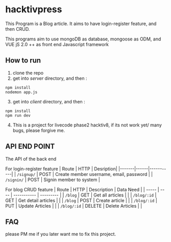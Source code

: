 # hacktivpress
This Program is a Blog article. It aims to have login-register feature, and then CRUD.

This programs aim to use mongoDB as database, mongoose as ODM, and VUE jS 2.0 ++ as front end Javascript framework

## How to run

  1. clone the repo
  2. get into *server* directory, and then :

    npm install
    nodemon app.js

  3. get into *client* directory, and then :

    npm install
    npm run dev

  4. This is a project for livecode phase2 hacktiv8, if its not work yet/ many bugs, please forgive me.


## API END POINT

  The API of the back end

 For login-register feature
| Route | HTTP | Desription|
|-------|------|-----------|
| `/signup/` | POST | Create member username, email, password |
| `/signin/` | POST | Signin member to system |

For blog CRUD feature
| Route | HTTP | Description | Data Need |
| ----- | ---- | ----------- | --------- |
| `/blog` | GET | Get all articles | |
| `/blog/:id` | GET | Get detail articles | |
| `/blog` | POST | Create article | |
| `/blog/:id` | PUT | Update Articles | |
| `/blog/:id` | DELETE | Delete Articles | |

## FAQ

  please PM me if you later want me to fix this project.
